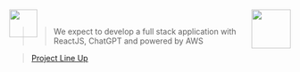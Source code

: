 # <img src="https://a0.awsstatic.com/libra-css/images/logos/aws_smile-header-desktop-en-white_59x35.png" width="50px" align="left"> <img src="https://hermes.digitalinnovation.one/assets/diome/logo-full.svg" width="70px" align="right"> 

<br>

>> We expect to develop a full stack application with ReactJS, ChatGPT and powered by AWS 

> <a href="https://lp.dio.me/aws-cloud-week-live/">Project Line Up</a>